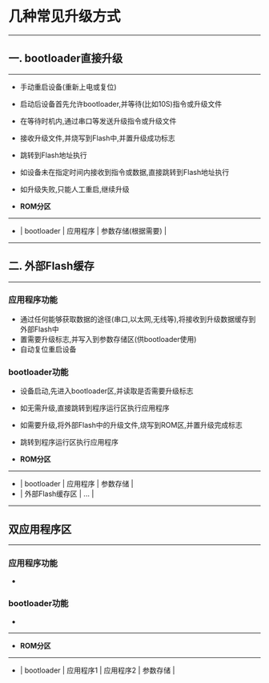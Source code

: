 # 几种常见升级方式
---
## 一. bootloader直接升级
---

- 手动重启设备(重新上电或复位)
- 启动后设备首先允许bootloader,并等待(比如10S)指令或升级文件
- 在等待时机内,通过串口等发送升级指令或升级文件
- 接收升级文件,并烧写到Flash中,并置升级成功标志
- 跳转到Flash地址执行
- 如设备未在指定时间内接收到指令或数据,直接跳转到Flash地址执行
- 如升级失败,只能人工重启,继续升级

 

-  **ROM分区**
---
- | bootloader | 应用程序 | 参数存储(根据需要) |
---

## 二. 外部Flash缓存
---

### 应用程序功能

- 通过任何能够获取数据的途径(串口,以太网,无线等),将接收到升级数据缓存到外部Flash中
- 置需要升级标志,并写入到参数存储区(供bootloader使用)
- 自动复位重启设备

### bootloader功能

- 设备启动,先进入bootloader区,并读取是否需要升级标志
- 如无需升级,直接跳转到程序运行区执行应用程序
- 如需要升级,将外部Flash中的升级文件,烧写到ROM区,并置升级完成标志
- 跳转到程序运行区执行应用程序

 

-  **ROM分区**
---
- | bootloader | 应用程序 | 参数存储 |
- | 外部Flash缓存区 | ... |
---

## 双应用程序区
---

### 应用程序功能

- 

### bootloader功能

-


  
---
- **ROM分区**
---
- | bootloader | 应用程序1 | 应用程序2 | 参数存储 |
